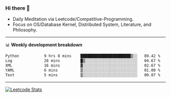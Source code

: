 ### Hi there 👋
* Daily Meditation via Leetcode/Competitive-Programming.
* Focus on OS/Database Kernel, Distributed System, Literature, and Philosophy.

-------

📊 **Weekly development breakdown**
<!--START_SECTION:waka-->

```txt
Python           9 hrs 8 mins    ██████████████████████▒░░   89.42 %
Log              28 mins         █▒░░░░░░░░░░░░░░░░░░░░░░░   04.67 %
XML              16 mins         ▓░░░░░░░░░░░░░░░░░░░░░░░░   02.67 %
YAML             6 mins          ▒░░░░░░░░░░░░░░░░░░░░░░░░   01.00 %
Text             5 mins          ▒░░░░░░░░░░░░░░░░░░░░░░░░   00.87 %
```

<!--END_SECTION:waka-->

-------

[![Leetcode Stats](https://leetcard.jacoblin.cool/hzhang413?font=Fira+Mono)](https://leetcode.com/hzhang413)
<!-- ![image](./cyberpunk-ghost-in-the-shell.gif)
![image](./gis-archive.png) -->
